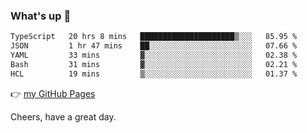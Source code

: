 ### What's up 👋

<!--START_SECTION:waka-->

```txt
TypeScript   20 hrs 8 mins   █████████████████████▒░░░   85.95 %
JSON         1 hr 47 mins    ██░░░░░░░░░░░░░░░░░░░░░░░   07.66 %
YAML         33 mins         ▓░░░░░░░░░░░░░░░░░░░░░░░░   02.38 %
Bash         31 mins         ▓░░░░░░░░░░░░░░░░░░░░░░░░   02.21 %
HCL          19 mins         ▒░░░░░░░░░░░░░░░░░░░░░░░░   01.37 %
```

<!--END_SECTION:waka-->

👉 [my GitHub Pages](https://ykzhukian.github.io)

Cheers, have a great day.

